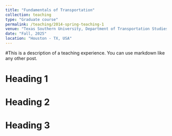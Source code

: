 ```yaml
---
title: "Fundamentals of Transportation"
collection: teaching
type: "Graduate course"
permalink: /teaching/2014-spring-teaching-1
venue: "Texas Southern University, Department of Transportation Studies"
date: "Fall, 2025"
location: "Houston - TX, USA"
---
```

#This is a description of a teaching experience. You can use markdown like any other post.

Heading 1
======

Heading 2
======

Heading 3
======
